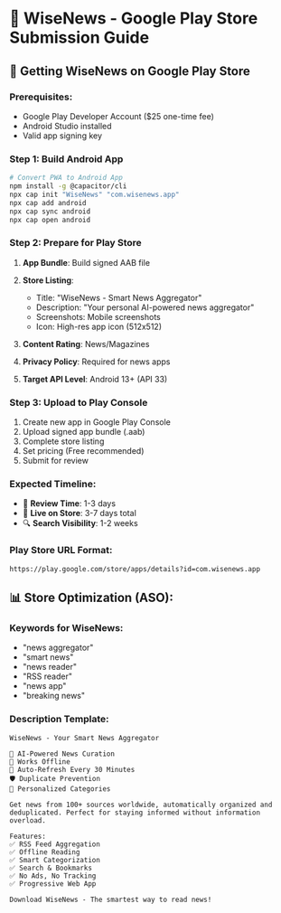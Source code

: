 # 📱 WiseNews - Google Play Store Submission Guide

## 🎯 Getting WiseNews on Google Play Store

### Prerequisites:
- Google Play Developer Account ($25 one-time fee)
- Android Studio installed
- Valid app signing key

### Step 1: Build Android App
```bash
# Convert PWA to Android App
npm install -g @capacitor/cli
npx cap init "WiseNews" "com.wisenews.app"
npx cap add android
npx cap sync android
npx cap open android
```

### Step 2: Prepare for Play Store
1. **App Bundle**: Build signed AAB file
2. **Store Listing**: 
   - Title: "WiseNews - Smart News Aggregator"
   - Description: "Your personal AI-powered news aggregator"
   - Screenshots: Mobile screenshots
   - Icon: High-res app icon (512x512)

3. **Content Rating**: News/Magazines
4. **Privacy Policy**: Required for news apps
5. **Target API Level**: Android 13+ (API 33)

### Step 3: Upload to Play Console
1. Create new app in Google Play Console
2. Upload signed app bundle (.aab)
3. Complete store listing
4. Set pricing (Free recommended)
5. Submit for review

### Expected Timeline:
- 📅 **Review Time**: 1-3 days
- 🚀 **Live on Store**: 3-7 days total
- 🔍 **Search Visibility**: 1-2 weeks

### Play Store URL Format:
`https://play.google.com/store/apps/details?id=com.wisenews.app`

## 📊 Store Optimization (ASO):

### Keywords for WiseNews:
- "news aggregator"
- "smart news"
- "news reader" 
- "RSS reader"
- "news app"
- "breaking news"

### Description Template:
```
WiseNews - Your Smart News Aggregator

🧠 AI-Powered News Curation
📱 Works Offline
🔄 Auto-Refresh Every 30 Minutes
🛡️ Duplicate Prevention
🎯 Personalized Categories

Get news from 100+ sources worldwide, automatically organized and deduplicated. Perfect for staying informed without information overload.

Features:
✅ RSS Feed Aggregation
✅ Offline Reading
✅ Smart Categorization  
✅ Search & Bookmarks
✅ No Ads, No Tracking
✅ Progressive Web App

Download WiseNews - The smartest way to read news!
```
